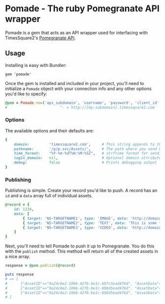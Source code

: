 # Pomade - The ruby Pomegranate API wrapper

Pomade is a gem that acts as an API wrapper used for interfacing with TimesSquare2's [Pomegranate API](http://api.timessquare2.com/pomegranate/).

## Usage

Installing is easy with Bundler:

    gem 'pomade'

Once the gem is installed and included in your project, you'll need to initialize a `Pomade` object with your connection info and any other options you'd like to specify:

````ruby
@pom = Pomade.new('api_subdomain', 'username', 'password', 'client_id', opts)
#                        ^- = http://[my-subdomain].timessquare2.com
````

### Options

The available options and their defaults are:

````ruby
{
    domain:         'timessquare2.com',     # This string appends to the subdomain
    pathname:       '/p/p.svc/Assets/',     # The path where you send POST requests to
    time_format:    "%Y-%m-%dT%H:%M:%SZ",   # strftime format for sending timestamps
    login_domain:   nil,                    # Optional domain attribute for authenticating via NTLM
    debug:          false                   # Prints debugging output
}
````

### Publishing

Publishing is simple. Create your record you'd like to push. A record has an `id` and a `data` array full of individual assets.

````ruby
@record = {
    id: 1234,
    data: [
        { target: 'NS~TARGETNAME1', type: 'IMAGE', data: 'http://domain.com/images/a.jpg' },
        { target: 'NS~TARGETNAME2', type: 'TEXT', data: 'This is some text.' } 
        { target: 'NS~TARGETNAME3', type: 'VIDEO', data: 'http://domain.com/videos/1.m4v' } 
    ]
}
````

Next, you'll need to tell Pomade to push it up to Pomegranate. You do this with the `publish` method. This method will return all of the created assets in a nice array.

````ruby
response = @pom.publish(@record)

puts response
# => [
#      {"AssetID"=>"9a24c8e2-1066-42fb-be1c-697c5ead476d", "AssetData"=>"http://domain.com/images/a.jpg", "AssetType"=>"IMAGE", "Target"=>"NS~TARGETNAME1", "Client"=>"client_id", "Status"=>"APPROVED", "AssetMeta"=>"", "AssetRecordID"=>"1234"},
#      {"AssetID"=>"9a24c8e2-1066-42fb-be1c-698d5ead476d", "AssetData"=>"This is some text.", "AssetType"=>"TEXT", "Target"=>"NS~TARGETNAME2", "Client"=>"client_id", "Status"=>"APPROVED", "AssetMeta"=>"", "AssetRecordID"=>"1234"}
#      {"AssetID"=>"9a24c8e2-1066-42fb-be1c-698d5ead476d", "AssetData"=>"http://domain.com/videos/1.m4v", "AssetType"=>"VIDEO", "Target"=>"NS~TARGETNAME3", "Client"=>"client_id", "Status"=>"APPROVED", "AssetMeta"=>"", "AssetRecordID"=>"1234"}
# ]
````
